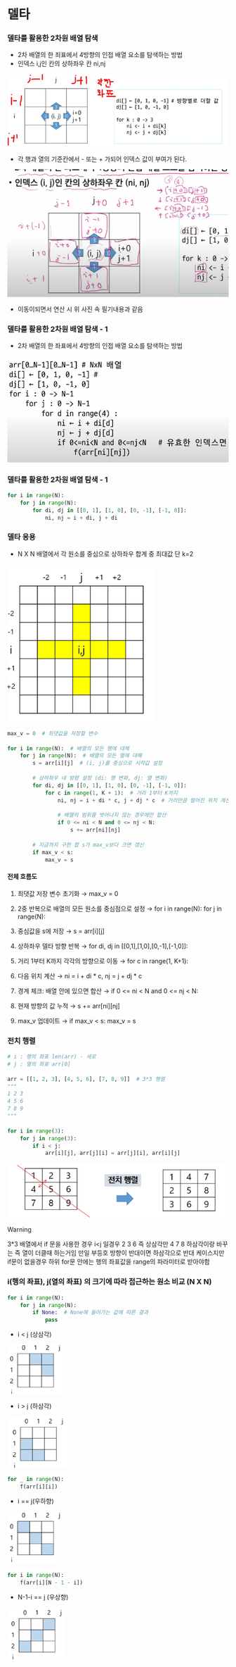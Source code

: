 # 델타

### 델타를 활용한 2차원 배열 탐색

- 2차 배열의 한 죄표에서 4방향의 인접 배열 요소를 탐색하는 방법
- 인덱스 i,j인 칸의 상하좌우 칸 ni,nj

![img_5.png](img_5.png)

- 각 행과 열의 기준칸에서 - 또는 + 가되어 인덱스 값이 부여가 된다.

![img_6.png](img_6.png)

- 이동이되면서 연산 시 위 사진 속 필기내용과 같음

### 델타를 활용한 2차원 배열 탐색 - 1

- 2차 배열의 한 좌표에서 4방향의 인접 배열 요소를 탐색하는 방법

![img_8.png](img_8.png)

### 델타를 활용한 2차원 배열 탐색 - 1

```python
for i in range(N):
    for j in range(N):
        for di, dj in [[0, 1], [1, 0], [0, -1], [-1, 0]]:
            ni, nj = i + di, j + di
```

### 델타 응용

- N X N 배열에서 각 원소를 중심으로 상하좌우 합계 중 최대값 단 k=2

![img_7.png](img_7.png)

```python
max_v = 0  # 최댓값을 저장할 변수

for i in range(N):  # 배열의 모든 행에 대해
    for j in range(N):  # 배열의 모든 열에 대해
        s = arr[i][j]  # (i, j)를 중심으로 시작값 설정

        # 상하좌우 네 방향 설정 (di: 행 변화, dj: 열 변화)
        for di, dj in [[0, 1], [1, 0], [0, -1], [-1, 0]]:
            for c in range(1, K + 1):  # 거리 1부터 K까지
                ni, nj = i + di * c, j + dj * c  # 거리만큼 떨어진 위치 계산

                # 배열의 범위를 벗어나지 않는 경우에만 합산
                if 0 <= ni < N and 0 <= nj < N:
                    s += arr[ni][nj]

        # 지금까지 구한 합 s가 max_v보다 크면 갱신
        if max_v < s:
            max_v = s

```

#### 전체 흐름도

1. 최댓값 저장 변수 초기화 → max_v = 0

2. 2중 반복으로 배열의 모든 원소를 중심점으로 설정 → for i in range(N): for j in range(N):

3. 중심값을 s에 저장 → s = arr[i][j]

4. 상하좌우 델타 방향 반복 → for di, dj in [[0,1],[1,0],[0,-1],[-1,0]]:

5. 거리 1부터 K까지 각각의 방향으로 이동 → for c in range(1, K+1):

6. 다음 위치 계산 → ni = i + di * c, nj = j + dj * c

7. 경계 체크: 배열 안에 있으면 합산 → if 0 <= ni < N and 0 <= nj < N:

8. 현재 방향의 값 누적 → s += arr[ni][nj]

9. max_v 업데이트 → if max_v < s: max_v = s

### 전치 행렬

```python
# i : 행의 좌표 len(arr) - 세로
# j : 열의 좌표 arr[0]

arr = [[1, 2, 3], [4, 5, 6], [7, 8, 9]]  # 3*3 행렬
"""
1 2 3
4 5 6
7 8 9
"""

for i in range(3):
    for j in range(3):
        if i < j:
            arr[i][j], arr[j][i] = arr[j][i], arr[i][j] 
```

![img_9.png](img_9.png)

> [!WARNING]
> 3*3 배열에서 if 문을 사용한 경우 i<j 일경우 2 3 6 즉 상삼각만 4 7 8 하삼각이랑 바꾸는 즉 열이 더클때 하는거임
> 만일 부등호 방향이 반대이면 하삼각으로 반대 케이스지만 if문이 없을경우 하위 for문 안에는 행의 좌표값을 range의 파라미터로 받아야함

### i(행의 좌표), j(열의 좌표) 의 크기에 따라 접근하는 원소 비교 (N X N)

```python
for i in range(N):
    for j in range(N):
        if None:  # None에 들어가는 값에 따른 결과
            pass
```

- i < j (상삼각)

![img_10.png](img_10.png)

- i > j (하삼각)

![img_11.png](img_11.png)

```python
for _ in range(N):
    f(arr[i][i])
```

- i == j(우하향)

![img_12.png](img_12.png)

```python
for i in range(N):
    f(arr[i][N - 1 - i])
```

- N-1-i == j (우상향)

![img_13.png](img_13.png)
